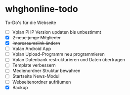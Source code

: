 # whghonline-todo
To-Do's für die Webseite

- [ ] Vplan PHP Version updaten bis unbestimmt
- [x] ~~2 neue junge Mitglieder~~
- [x] ~~Impressumslink ändern~~
- [ ] Vplan Android App
- [ ] Vplan Upload-Programm neu programmieren
- [ ] Vplan Datenbank restrukturieren und Daten übertragen
- [ ] Template verbessern
- [ ] Medienordner Struktur bewahren
- [ ] Startseite News-Modul
- [ ] Webseitenordner aufräumen
- [X] Backup
